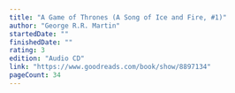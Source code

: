 ```yaml
---
title: "A Game of Thrones (A Song of Ice and Fire, #1)"
author: "George R.R. Martin"
startedDate: ""
finishedDate: ""
rating: 3
edition: "Audio CD"
link: "https://www.goodreads.com/book/show/8897134"
pageCount: 34
---
```



